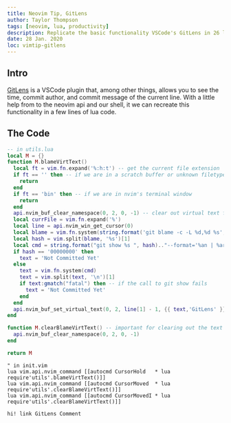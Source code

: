 ```yaml
---
title: Neovim Tip, GitLens
author: Taylor Thompson
tags: [neovim, lua, productivity]
description: Replicate the basic functionality VSCode's GitLens in 26 lines of lua
date: 28 Jan. 2020
loc: vimtip-gitlens
---
```


## Intro
[GitLens](https://marketplace.visualstudio.com/items?itemName=eamodio.gitlens) is a VSCode plugin that, among other things, allows you to see the time, commit author, and commit message of the current line. With a little help from to the neovim api and our shell, it we can recreate this functionality in a few lines of lua code.


## The Code

```lua
-- in utils.lua
local M = {}
function M.blameVirtText()
  local ft = vim.fn.expand('%:h:t') -- get the current file extension
  if ft == '' then -- if we are in a scratch buffer or unknown filetype
    return
  end
  if ft == 'bin' then -- if we are in nvim's terminal window
    return
  end
  api.nvim_buf_clear_namespace(0, 2, 0, -1) -- clear out virtual text from namespace 2 (the namespace we will set later)
  local currFile = vim.fn.expand('%')
  local line = api.nvim_win_get_cursor(0)
  local blame = vim.fn.system(string.format('git blame -c -L %d,%d %s', line[1], line[1], currFile))
  local hash = vim.split(blame, '%s')[1]
  local cmd = string.format("git show %s ", hash).."--format='%an | %ar | %s'"
  if hash == '00000000' then
    text = 'Not Committed Yet'
  else
    text = vim.fn.system(cmd)
    text = vim.split(text, '\n')[1]
    if text:gmatch("fatal") then -- if the call to git show fails
      text = 'Not Committed Yet'
    end
  end
  api.nvim_buf_set_virtual_text(0, 2, line[1] - 1, {{ text,'GitLens' }}, {}) -- set virtual text for namespace 2 with the content from git and assign it to the higlight group 'GitLens'
end

function M.clearBlameVirtText() -- important for clearing out the text when our cursor moves
  api.nvim_buf_clear_namespace(0, 2, 0, -1)
end

return M
```

```vim
" in init.vim
lua vim.api.nvim_command [[autocmd CursorHold   * lua require'utils'.blameVirtText()]]
lua vim.api.nvim_command [[autocmd CursorMoved  * lua require'utils'.clearBlameVirtText()]]
lua vim.api.nvim_command [[autocmd CursorMovedI * lua require'utils'.clearBlameVirtText()]]

hi! link GitLens Comment
```
